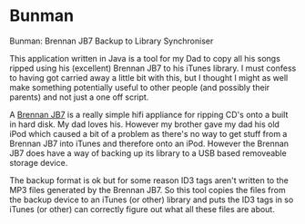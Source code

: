 Bunman
======

Bunman: Brennan JB7 Backup to Library Synchroniser

This application written in Java is a tool for my Dad to copy all his songs
ripped using his (excellent) Brennan JB7 to his iTunes library. I must confess
to having got carried away a little bit with this, but I thought I might as well
make something potentially useful to other people (and possibly their parents)
and not just a one off script.

A [Brennan JB7](http://www.brennan.co.uk/) is a really simple hifi appliance for
ripping CD's onto a built in hard disk. My dad loves his. However my brother
gave my dad his old iPod which caused a bit of a problem as there's no way to
get stuff from a Brennan JB7 into iTunes and therefore onto an iPod. However the
Brennan JB7 does have a way of backing up its library to a USB based removeable
storage device.

The backup format is ok but for some reason ID3 tags aren't written to the MP3
files generated by the Brennan JB7. So this tool copies the files from the
backup device to an iTunes (or other) library and puts the ID3 tags in so iTunes
(or other) can correctly figure out what all these files are about.
